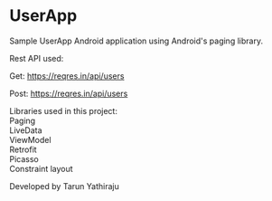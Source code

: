 # UserApp 

Sample UserApp Android application using Android's paging library.

Rest API used:<br/>

Get: https://reqres.in/api/users<br/>

Post: https://reqres.in/api/users<br/>

Libraries used in this project:<br/>
Paging<br/>
LiveData<br/>
ViewModel<br/>
Retrofit<br/>
Picasso<br/>
Constraint layout<br/>

Developed by
Tarun Yathiraju
